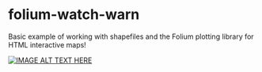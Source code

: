 # folium-watch-warn
Basic example of working with shapefiles and the Folium plotting library for HTML interactive maps!


[![IMAGE ALT TEXT HERE]()](images/WPC_hazards_2021_08_11.html)

